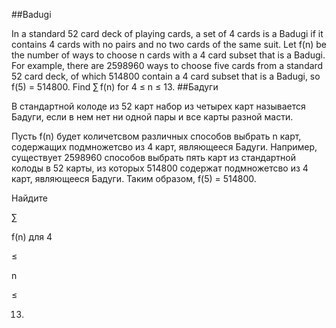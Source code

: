 ##Badugi

In a standard 52 card deck of playing cards, a set of 4 cards is a Badugi if it contains 4 cards with no pairs and no two cards of the same suit.
Let f(n) be the number of ways to choose n cards with a 4 card subset that is a Badugi.  For example, there are 2598960 ways to choose five cards from a standard 52 card deck, of which 514800 contain a 4 card subset that is a Badugi, so f(5) = 514800.
Find ∑ f(n)  for 4 ≤ n ≤ 13.
##Бадуги


В стандартной колоде из 52 карт набор из четырех карт называется Бадуги, если в нем нет ни одной пары и все карты разной масти.


Пусть f(n) будет количетсвом различных способов выбрать n карт, содержащих подмножетсво из 4 карт, являющееся Бадуги. Например, существует 2598960 способов выбрать пять карт из стандартной колоды в 52 карты, из которых 514800 содержат подмножетсво из 4 карт, являющееся Бадуги. Таким образом, f(5) = 514800.


Найдите
∑
f(n) для 4 
≤
 n 
≤
 13.

